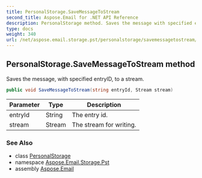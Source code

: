 ```yaml
---
title: PersonalStorage.SaveMessageToStream
second_title: Aspose.Email for .NET API Reference
description: PersonalStorage method. Saves the message with specified entryID to a stream
type: docs
weight: 340
url: /net/aspose.email.storage.pst/personalstorage/savemessagetostream/
---
```

## PersonalStorage.SaveMessageToStream method

Saves the message, with specified entryID, to a stream.

```csharp
public void SaveMessageToStream(string entryId, Stream stream)
```

| Parameter | Type | Description |
| --- | --- | --- |
| entryId | String | The entry id. |
| stream | Stream | The stream for writing. |

### See Also

* class [PersonalStorage](../)
* namespace [Aspose.Email.Storage.Pst](../../personalstorage/)
* assembly [Aspose.Email](../../../)


